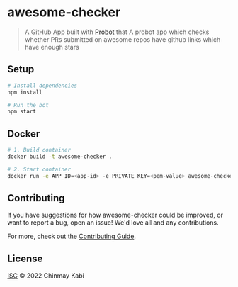 # awesome-checker

> A GitHub App built with [Probot](https://github.com/probot/probot) that A probot app which checks whether PRs submitted on awesome repos have github links which have enough stars

## Setup

```sh
# Install dependencies
npm install

# Run the bot
npm start
```

## Docker

```sh
# 1. Build container
docker build -t awesome-checker .

# 2. Start container
docker run -e APP_ID=<app-id> -e PRIVATE_KEY=<pem-value> awesome-checker
```

## Contributing

If you have suggestions for how awesome-checker could be improved, or want to report a bug, open an issue! We'd love all and any contributions.

For more, check out the [Contributing Guide](CONTRIBUTING.md).

## License

[ISC](LICENSE) © 2022 Chinmay Kabi
